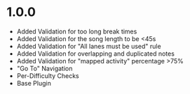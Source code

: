 # 1.0.0

- Added Validation for too long break times
- Added Validation for the song length to be <45s
- Added Validation for "All lanes must be used" rule
- Added Validation for overlapping and duplicated notes
- Added Validation for "mapped activity" percentage >75%
- "Go To" Navigation
- Per-Difficulty Checks
- Base Plugin